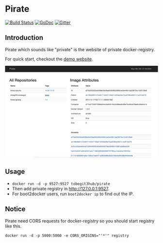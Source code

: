 # Pirate

[![Build Status](https://drone.io/github.com/tobegit3hub/pirate/status.png)](https://drone.io/github.com/tobegit3hub/pirate/latest) [![GoDoc](https://godoc.org/github.com/tobegit3hub/pirate?status.svg)](https://godoc.org/github.com/tobegit3hub/pirate) [![Gitter](https://badges.gitter.im/Join%20Chat.svg)](https://gitter.im/tobegit3hub/pirate?utm_source=badge&utm_medium=badge&utm_campaign=pr-badge&utm_content=badge)

## Introduction

Pirate which sounds like "private" is the website of private docker-registry.

For quick start, checkout the [demo website](http://96.126.127.93:9527/).

![](screenshot.png)

## Usage

* `docker run -d -p 9527:9527 tobegit3hub/pirate`
* Then add private registry in <http://127.0.0.1:9527>.
* For boot2docker users, run `boot2docker ip` to find out the IP.

## Notice

Pirate need CORS requests for docker-registry so you should start registry like this.

```
docker run -d -p 5000:5000 -e CORS_ORIGINS="'*'" registry
```

